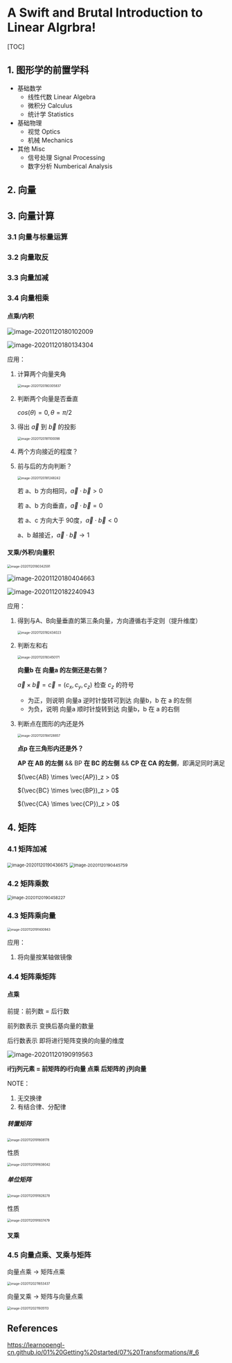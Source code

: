 # A Swift and Brutal Introduction to Linear Algrbra!

[TOC]



## 1. 图形学的前置学科

+ 基础数学
  + 线性代数 Linear Algebra
  + 微积分 Calculus
  + 统计学 Statistics
+ 基础物理
  + 视觉 Optics
  + 机械 Mechanics
+ 其他 Misc
  + 信号处理 Signal Processing
  + 数字分析 Numberical Analysis



## 2. 向量

## 3. 向量计算

### 3.1 向量与标量运算

### 3.2 向量取反

### 3.3 向量加减

### 3.4 向量相乘

#### 点乘/内积

![image-20201120180102009](https://www.qiniu.cregskin.com/image-20201120180102009.png)



![image-20201120180134304](https://www.qiniu.cregskin.com/image-20201120180134304.png)

应用：

1. 计算两个向量夹角

   <img src="https://www.qiniu.cregskin.com/image-20201120180305837.png" alt="image-20201120180305837" style="zoom:50%;" />

2. 判断两个向量是否垂直

   $cos(\theta) = 0 , \theta = \pi / 2$

3. 得出 $\vec{a}$ 到 $\vec{b}$ 的投影

   <img src="https://www.qiniu.cregskin.com/image-20201120181100098.png" alt="image-20201120181100098" style="zoom:50%;" />

4. 两个方向接近的程度？

5. 前与后的方向判断？

   <img src="https://www.qiniu.cregskin.com/image-20201120181248242.png" alt="image-20201120181248242" style="zoom:50%;" />

   若 a、b 方向相同，$\vec{a} \cdot \vec{b} > 0$ 

   若 a、b 方向垂直，$\vec{a} \cdot \vec{b} = 0$

   若 a、c 方向大于 90度，$\vec{a} \cdot \vec{b} < 0$

   a、b 越接近，$\vec{a} \cdot \vec{b} \rightarrow 1$

   





#### 叉乘/外积/向量积

<img src="https://www.qiniu.cregskin.com/image-20201120180342591.png" alt="image-20201120180342591" style="zoom:50%;" />

![image-20201120180404663](https://www.qiniu.cregskin.com/image-20201120180404663.png)

![image-20201120182240943](https://www.qiniu.cregskin.com/image-20201120182240943.png)

应用：

1. 得到与A、B向量垂直的第三条向量，方向遵循右手定则（提升维度）

   <img src="https://www.qiniu.cregskin.com/image-20201120182434023.png" alt="image-20201120182434023" style="zoom:50%;" />

2. 判断左和右

   <img src="https://www.qiniu.cregskin.com/image-20201120183450171.png" alt="image-20201120183450171" style="zoom:50%;" />

   **向量b 在 向量a 的左侧还是右侧？**

   $\vec{a} \times \vec{b} = \vec{c} = (c_x, c_y, c_z)$  检查 $c_z$ 的符号

   + 为正，则说明 向量a 逆时针旋转可到达 向量b，b 在 a 的左侧
   + 为负，说明 向量a 顺时针旋转到达 向量b，b 在 a 的右侧

3. 判断点在图形的内还是外

   <img src="https://www.qiniu.cregskin.com/20201120184158.png" alt="image-20201120184128857" style="zoom:50%;" />

   **点p 在三角形内还是外？**

   **AP 在 AB 的左侧** && BP **在 BC 的左侧** && **CP 在 CA 的左侧**，即满足同时满足

   $(\vec{AB} \times \vec{AP})_z > 0$

   $(\vec{BC} \times \vec{BP})_z > 0$

   $(\vec{CA} \times \vec{CP})_z > 0$





## 4. 矩阵

### 4.1 矩阵加减

<img src="https://www.qiniu.cregskin.com/image-20201120190436675.png" alt="image-20201120190436675" style="zoom:70%;" />

<img src="https://www.qiniu.cregskin.com/image-20201120190445759.png" alt="image-20201120190445759" style="zoom:67%;" />



### 4.2 矩阵乘数

<img src="https://www.qiniu.cregskin.com/image-20201120190458227.png" alt="image-20201120190458227" style="zoom:67%;" />

### 4.3 矩阵乘向量

<img src="https://www.qiniu.cregskin.com/image-20201120191400943.png" alt="image-20201120191400943" style="zoom:50%;" />

应用：

1. 将向量按某轴做镜像

   

### 4.4 矩阵乘矩阵

#### 点乘

前提：前列数 = 后行数

前列数表示 变换后基向量的数量

后行数表示 即将进行矩阵变换的向量的维度

![image-20201120190919563](https://www.qiniu.cregskin.com/image-20201120190919563.png)

**i行j列元素 = 前矩阵的i行向量 点乘 后矩阵的 j列向量**

NOTE：

1. 无交换律
2. 有结合律、分配律

##### 转置矩阵 

<img src="../../../../../../Library/Application Support/typora-user-images/image-20201120191608178.png" alt="image-20201120191608178" style="zoom:50%;" />

性质

<img src="../../../../../../Library/Application Support/typora-user-images/image-20201120191638042.png" alt="image-20201120191638042" style="zoom:50%;" />

##### 单位矩阵

<img src="https://www.qiniu.cregskin.com/image-20201120191828278.png" alt="image-20201120191828278" style="zoom:50%;" />

性质

<img src="https://www.qiniu.cregskin.com/image-20201120191837479.png" alt="image-20201120191837479" style="zoom:50%;" />

#### 叉乘





### 4.5 向量点乘、叉乘与矩阵

向量点乘 -> 矩阵点乘

<img src="https://www.qiniu.cregskin.com/image-20201120211653437.png" alt="image-20201120211653437" style="zoom: 50%;" />

向量叉乘 -> 矩阵与向量点乘

<img src="https://www.qiniu.cregskin.com/image-20201120211935113.png" alt="image-20201120211935113" style="zoom:50%;" />





## References

https://learnopengl-cn.github.io/01%20Getting%20started/07%20Transformations/#_6